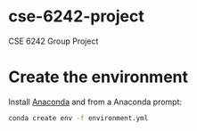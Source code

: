 # cse-6242-project
CSE 6242 Group Project



# Create the environment

Install [Anaconda](https://www.anaconda.com/products/distribution) and from a Anaconda prompt:

```bash
conda create env -f environment.yml
```
